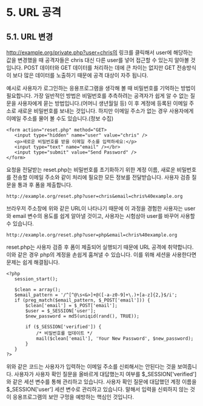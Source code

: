 # 5. URL 공격

## 5.1. URL 변경
 http://example.org/private.php?user=chris의 링크를 클릭해서 user에 해당하는 값을 변경했을 때 공격자들은 chris 대신 다른 user를 넣어 접근할 수 있는지 알아볼 것입니다. POST 데이터와 GET 데이터를 처리하는 데에 큰 차이는 없지만 GET 전송방식이 보다 많은 데이터를 노출하기 때문에 공격 대상이 자주 됩니다.
  
 예시로 사용자가 로그인하는 응용프로그램을 생각해 볼 때 비밀번호를 기억하는 방법이 필요합니다. 가장 일반적인 방법은 비밀번호를 추측하려는 공격자가 쉽게 알 수 없는 질문을 사용자에게 묻는 방법입니다.(어머니 생년월일 등) 이 후 계정에 등록된 이메일 주소로 새로운 비밀번호를 보내는 것입니다. 하지만 이메일 주소가 없는 경우 사용자에게 이메일 주소를 물어 볼 수도 있습니다.(정보 수집) 
 ```
 <form action="reset.php" method="GET>
    <input type="hidden" name="user" value="chris" />
    <p>새로운 비밀번호를 받을 이메일 주소를 입력하세요:</p>
    <input type="text" name="email" /></br>
    <input type="submit" value="Send Password" />
</form>
 ```

 요청을 전달받는 reset.php는 비밀번호를 초기화하기 위한 계정 이름, 새로운 비밀번호를 전송할 이메일 주소와 같이 처리에 필요한 모든 정보를 전달받습니다. 사용자 검증 질문을 통과 후 폼을 제출합니다.
 ```
http://example.org/reset.php?user=chris&email=chris%40example.org
 ```
 브라우저 주소창에 위와 같은 URL이 나타나기 때문에 이 과정을 경험한 사용자는 user와 email 변수의 용도를 쉽게 알아낼 것이고, 사용자는 시험삼아 user를 바꾸어 사용할 수 있습니다.
 ```
 http://example.org/reset.php?user=php&email=chris%40example.org
 ```
 reset.php는 사용자 검증 후 폼이 제출되어 실행되기 때문에 URL 공격에 취약합니다. 이와 같은 경우 php의 계정을 손쉽게 훔쳐낼 수 있습니다. 이를 위해 세션을 사용한다면 문제는 쉽게 해결됩니다.
 ```
 <?php
    session_start();

    $clean = array();
    $email_pattern = '/^[^@\s<&>]+@([-a-z0-9]+\.)+[a-z]{2,}$/i';
    if (preg_match($email_pattern, $_POST['email'])) {
        $clean['email'] = $_POST['email'];
        $user = $_SESSION['user'];
        $new_password = md5(uniqid(rand(), TRUE));

        if ($_SESSION['verified']) {
            /* 비밀번호를 업데이트 */
            mail($clean['email'], 'Your New Password', $new_password);
        }
    }
 ?>
 ```
위와 같은 코드는 사용자가 입력하는 이메일 주소를 신뢰해서는 안된다는 것을 보여줍니다. 사용자가 사용자 확인 질문을 올바르게 대답했는지 여부를 $_SESSION['verified']와 같은 세션 변수를 통해 관리하고 있습니다. 사용자 확인 질문에 대답했던 계정 이름을 $_SESSION['user'] 세션 변수로 관리하고 있습니다. 말해서 입력을 신뢰하지 않는 것이 응용프로그램의 보안 구멍을 예방하는 핵심인 것입니다.
